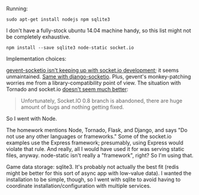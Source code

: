 Running:

    sudo apt-get install nodejs npm sqlite3

I don't have a fully-stock ubuntu 14.04 machine handy, so this list might not be completely exhaustive.

    npm install --save sqlite3 node-static socket.io

Implementation choices:

[gevent-socketio isn't keeping up with socket.io development](https://github.com/abourget/gevent-socketio/issues/192); it seems unmaintained.  [Same with django-socketio](https://github.com/stephenmcd/django-socketio/issues/19).  Plus, gevent's monkey-patching worries me from a library-compatibility point of view.  The situation with Tornado and socket.io [doesn't seem much better](https://github.com/MrJoes/tornadio2):

> Unfortunately, Socket.IO 0.8 branch is abandoned, there are huge amount of bugs and nothing getting fixed.

So I went with Node.

The homework mentions Node, Tornado, Flask, and Django, and says "Do not use any other languages or frameworks."  Some of the socket.io examples use the Express framework; presumably, using Express would violate that rule.  And really, all I would have used it for was serving static files, anyway.  node-static isn't really a "framework", right?  So I'm using that.

Game data storage: sqlite3.  It's probably not actually the best fit (redis might be better for this sort of async app with low-value data).  I wanted the installation to be simple, though, so I went with sqlite to avoid having to coordinate installation/configuration with multiple services.




